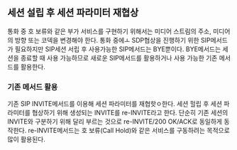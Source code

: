 ## 세션 설립 후 세션 파라미터 재협상

통화 중 호 보류와 같은 부가 서비스를 구현하기 위해서는 미디어 스트림의 주소, 미디어의 방향 또는 코덱을 변경해야 한다. 통화 중에ㅗ SDP협상을 진행하기 위한 SIP메서드가 필요하지만 SIP세션 서립 후 사용가능한 SIP메서드는 BYE뿐이다. BYE메서드는 세션을 종료할 때 사용 가능하므로 새로운 SIP메서드를 활용하거나 사용 가능한 기존 메서드를 활용한다.

### 기존 메서드 활용

기존 SIP INVITE메서드를 이용해 세션 파라미터를 재협핫ㅇ한다. 세션 헐립 후 세션 파라미터를 협상하기 위해 생성되는 INVITE를 re-INVITE라고 한다. 단순히 기존 세션의 INVITE와 구분하기 위해 달리 부르는 것으로 re-INVITE/200 OK/ACK로 동일하게 동작한다. re-INVITE메서드는 호 보류(Call Hold)와 같은 서비스를 구동하려는 목적으로 많이 활용된다.

